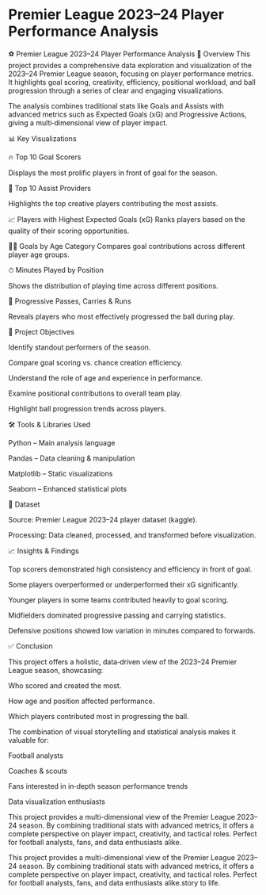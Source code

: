 # Premier League 2023–24 Player Performance Analysis
⚽ Premier League 2023–24 Player Performance Analysis
📌 Overview
This project provides a comprehensive data exploration and visualization of the 2023–24 Premier League season, focusing on player performance metrics.
It highlights goal scoring, creativity, efficiency, positional workload, and ball progression through a series of clear and engaging visualizations.

The analysis combines traditional stats like Goals and Assists with advanced metrics such as Expected Goals (xG) and Progressive Actions, giving a multi‑dimensional view of player impact.

📊 Key Visualizations

🔥 Top 10 Goal Scorers

Displays the most prolific players in front of goal for the season.

🎯 Top 10 Assist Providers

Highlights the top creative players contributing the most assists.

📈 Players with Highest Expected Goals (xG)
Ranks players based on the quality of their scoring opportunities.

👶👴 Goals by Age Category
Compares goal contributions across different player age groups.

⏱ Minutes Played by Position

Shows the distribution of playing time across different positions.

🚀 Progressive Passes, Carries & Runs

Reveals players who most effectively progressed the ball during play.

🎯 Project Objectives

Identify standout performers of the season.

Compare goal scoring vs. chance creation efficiency.

Understand the role of age and experience in performance.

Examine positional contributions to overall team play.

Highlight ball progression trends across players.

🛠 Tools & Libraries Used

Python – Main analysis language

Pandas – Data cleaning & manipulation

Matplotlib – Static visualizations

Seaborn – Enhanced statistical plots


📌 Dataset

Source: Premier League 2023–24 player dataset (kaggle).

Processing: Data cleaned, processed, and transformed before visualization.

📈 Insights & Findings

Top scorers demonstrated high consistency and efficiency in front of goal.

Some players overperformed or underperformed their xG significantly.

Younger players in some teams contributed heavily to goal scoring.

Midfielders dominated progressive passing and carrying statistics.

Defensive positions showed low variation in minutes compared to forwards.

✅ Conclusion

This project offers a holistic, data‑driven view of the 2023–24 Premier League season, showcasing:

Who scored and created the most.

How age and position affected performance.

Which players contributed most in progressing the ball.

The combination of visual storytelling and statistical analysis makes it valuable for:

Football analysts

Coaches & scouts

Fans interested in in‑depth season performance trends

Data visualization enthusiasts


This project provides a multi-dimensional view of the Premier League 2023–24 season. By combining traditional stats with advanced metrics, it offers a complete perspective on player impact, creativity, and tactical roles. Perfect for football analysts, fans, and data enthusiasts alike.


This project provides a multi-dimensional view of the Premier League 2023–24 season. By combining traditional stats with advanced metrics, it offers a complete perspective on player impact, creativity, and tactical roles. Perfect for football analysts, fans, and data enthusiasts alike.story to life.
